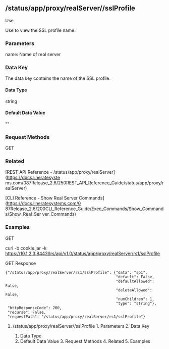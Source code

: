 ## /status/app/proxy/realServer/<name>/sslProfile

Use

Use to view the SSL profile name.

### Parameters

name: Name of real server

### Data Key

The data key contains the name of the SSL profile.

#### Data Type

string

#### Default Data Value

""

### Request Methods

GET

### Related

[REST API Reference - /status/app/proxy/realServer](https://docs.lineratesyste
ms.com/087Release_2.6/250REST_API_Reference_Guide/status/app/proxy/realServer)

[CLI Reference - Show Real Server Commands](https://docs.lineratesystems.com/0
87Release_2.6/200CLI_Reference_Guide/Exec_Commands/Show_Commands/Show_Real_Ser
ver_Commands)

### Examples

GET

curl -b cookie.jar -k
https://10.1.2.3:8443/lrs/api/v1.0/status/app/proxy/realServer/rs1/sslProfile

GET Response

    
    {"/status/app/proxy/realServer/rs1/sslProfile": {"data": "sp1",
                                                     "default": False,
                                                     "defaultAllowed": False,
                                                     "deleteAllowed": False,
                                                     "numChildren": 1,
                                                     "type": "string"},
     "httpResponseCode": 200,
     "recurse": False,
     "requestPath": "/status/app/proxy/realServer/rs1/sslProfile"}
    

  1. /status/app/proxy/realServer/<name>/sslProfile
    1. Parameters
    2. Data Key
      1. Data Type
      2. Default Data Value
    3. Request Methods
    4. Related
    5. Examples

